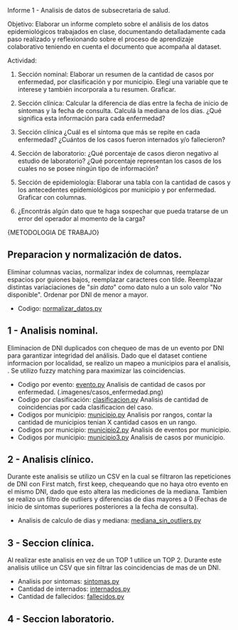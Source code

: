 Informe 1 - Analisis de datos de subsecretaria de salud.

Objetivo:
Elaborar un informe completo sobre el análisis de los datos epidemiológicos trabajados en clase, documentando detalladamente cada paso realizado y reflexionando sobre el proceso de aprendizaje colaborativo teniendo en cuenta el documento que acompaña al dataset.
 
Actividad:
1. Sección nominal: Elaborar un resumen de la cantidad de casos por enfermedad, por
clasificación y por municipio. Elegí una variable que te interese y también incorporala
a tu resumen. Graficar.

2. Sección clínica: Calcular la diferencia de días entre la fecha de inicio de síntomas y
la fecha de consulta. Calculá la mediana de los días. ¿Qué significa esta información
para cada enfermedad?

3. Sección clínica ¿Cuál es el síntoma que más se repite en cada enfermedad?
¿Cuántos de los casos fueron internados y/o fallecieron?

4. Sección de laboratorio: ¿Qué porcentaje de casos dieron negativo al estudio de
laboratorio? ¿Qué porcentaje representan los casos de los cuales no se posee
ningún tipo de información?

5. Sección de epidemiología: Elaborar una tabla con la cantidad de casos y los
antecedentes epidemiológicos por municipio y por enfermedad. Graficar con
columnas.

6. ¿Encontrás algún dato que te haga sospechar que pueda tratarse de un error del
operador al momento de la carga?

{METODOLOGIA DE TRABAJO}

## Preparacion y normalización de datos.
Eliminar columnas vacias, normalizar index de columnas, reemplazar espacios por guiones bajos, reemplazar caracteres con tilde. Reemplazar distintas variaciaciones de "*sin dato*" como dato nulo a un solo valor "No disponible".
Ordenar por DNI de menor a mayor.
- Codigo: [normalizar_datos.py](https://github.com/MaxeeBenet/cienciadedatos/blob/main/normalizar_datos.py)

## 1 - Analisis nominal.
Eliminacion de DNI duplicados con chequeo de mas de un evento por DNI para garantizar integridad del análisis.
Dado que el dataset contiene informacion por localidad, se realizo un mapeo a municipios para el analisis, . Se utilizo fuzzy matching para maximizar las coincidencias.
- Codigo por evento: [evento.py](https://github.com/MaxeeBenet/cienciadedatos/blob/main/eventos.py) Analisis de cantidad de casos por enfermedad.
  (.imagenes/casos_enfermedad.png)
- Codigo por clasificación: [clasificacion.py](https://github.com/MaxeeBenet/cienciadedatos/blob/main/clasificacion.py) Analisis de cantidad de coincidencias por cada clasificacion del caso.
- Codigos por municipio: [municipio.py](https://github.com/MaxeeBenet/cienciadedatos/blob/main/municipio.py) Analisis por rangos, contar la cantidad de municipios tenian X cantidad casos en un rango.
- Codigos por municipio: [municipio2.py](https://github.com/MaxeeBenet/cienciadedatos/blob/main/municipio2.py) Analisis de eventos por municipio.
- Codigos por municipio: [municipio3.py](https://github.com/MaxeeBenet/cienciadedatos/blob/main/municipio3.py) Analisis de casos por municipio.

## 2 - Analisis clínico.
Durante este analisis se utilizo un CSV en la cual se filtraron las repeticiones de DNI con First match, first keep, chequeando que no haya otro evento en el mismo DNI, dado que esto altera las mediciones de la mediana.
Tambien se realizo un filtro de outliers y diferencias de dias mayores a 0 (Fechas de inicio de sintomas superiores posteriores a la fecha de consulta).
- Analisis de calculo de dias y mediana: [mediana_sin_outliers.py](https://github.com/MaxeeBenet/cienciadedatos/blob/main/mediana_sin_outliers.py)

## 3 - Seccion clínica.
Al realizar este analisis en vez de un TOP 1 utilice un TOP 2.
Durante este analisis utilice un CSV que sin filtrar las coincidencias de mas de un DNI.
- Analisis por sintomas: [sintomas.py](https://github.com/MaxeeBenet/cienciadedatos/blob/main/sintomas.py)
- Cantidad de internados: [internados.py]()
- Cantidad de fallecidos: [fallecidos.py]()
## 4 - Seccion laboratorio. 
